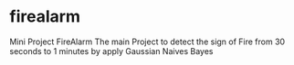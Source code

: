 # firealarm
Mini Project FireAlarm
The main Project to detect the sign of Fire from 30 seconds to 1 minutes by apply Gaussian Naives Bayes
